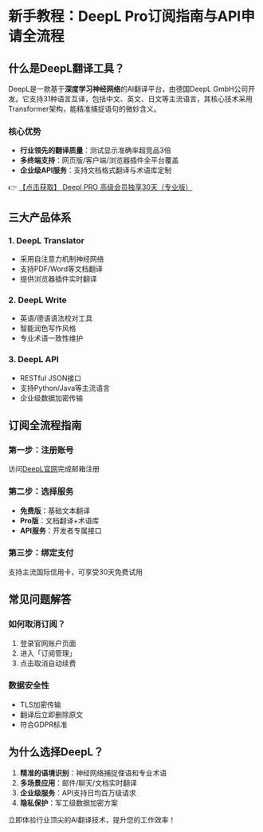 # 新手教程：DeepL Pro订阅指南与API申请全流程

## 什么是DeepL翻译工具？

DeepL是一款基于**深度学习神经网络**的AI翻译平台，由德国DeepL GmbH公司开发。它支持31种语言互译，包括中文、英文、日文等主流语言，其核心技术采用Transformer架构，能精准捕捉语句的微妙含义。

### 核心优势
- **行业领先的翻译质量**：测试显示准确率超竞品3倍
- **多终端支持**：网页版/客户端/浏览器插件全平台覆盖
- **企业级API服务**：支持文档格式翻译与术语库定制

👉 [【点击获取】 Deepl PRO 高级会员独享30天（专业版） ](https://bit.ly/DEepl)

## 三大产品体系

### 1. DeepL Translator
- 采用自注意力机制神经网络
- 支持PDF/Word等文档翻译
- 提供浏览器插件实时翻译

### 2. DeepL Write
- 英语/德语语法校对工具
- 智能润色写作风格
- 专业术语一致性维护

### 3. DeepL API
- RESTful JSON接口
- 支持Python/Java等主流语言
- 企业级数据加密传输

## 订阅全流程指南

### 第一步：注册账号
访问[DeepL官网](https://bit.ly/DEepl)完成邮箱注册

### 第二步：选择服务
- **免费版**：基础文本翻译
- **Pro版**：文档翻译+术语库
- **API服务**：开发者专属接口

### 第三步：绑定支付
支持主流国际信用卡，可享受30天免费试用

## 常见问题解答

### 如何取消订阅？
1. 登录官网账户页面
2. 进入「订阅管理」
3. 点击取消自动续费

### 数据安全性
- TLS加密传输
- 翻译后立即删除原文
- 符合GDPR标准

## 为什么选择DeepL？

1. **精准的语境识别**：神经网络捕捉俚语和专业术语
2. **多场景应用**：邮件/聊天/文档实时翻译
3. **企业级服务**：API支持日均百万级请求
4. **隐私保护**：军工级数据加密方案

立即体验行业顶尖的AI翻译技术，提升您的工作效率！